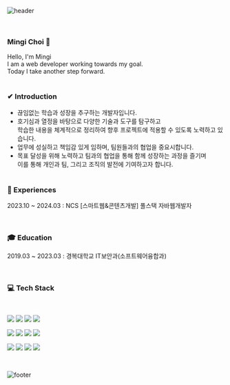 ![header](https://capsule-render.vercel.app/api?type=cylinder&color=auto&height=100&section=header&text=Intro&fontSize=60&animation=blink)



<br/>
<h3>Mingi Choi 🥳</h3>
Hello, I'm Mingi<br/>
I am a web developer working towards my goal.<br/>
Today I take another step forward. 

<br/>
<br/>

### ✔ Introduction
- 끊임없는 학습과 성장을 추구하는 개발자입니다.
- 호기심과 열정을 바탕으로 다양한 기술과 도구를 탐구하고<br> 학습한 내용을 체계적으로 정리하여 향후 프로젝트에 적용할 수 있도록 노력하고 있습니다.
- 업무에 성실하고 책임감 있게 임하며, 팀원들과의 협업을 중요시합니다. 
- 목표 달성을 위해 노력하고 팀과의 협업을 통해 함께 성장하는 과정을 즐기며<br> 이를 통해 개인과 팀, 그리고 조직의 발전에 기여하고자 합니다.
<br/><br/>

<!-- <a href="https://gyun113.modoo.at/"><img src="https://img.shields.io/badge/portfolio-03C75A?style=flat-square&logo=Naver&logoColor=white"></a> -->
<!-- <a href="#"><img src="https://img.shields.io/badge/Notion-ffffff?style=flat-square&logo=Notion&logoColor=black"/></a> -->
 

### 📖 Experiences
2023.10 ~ 2024.03 : NCS [스마트웹&콘텐츠개발] 풀스택 자바웹개발자

<br/>

### 🎓 Education
2019.03 ~ 2023.03 : 경복대학교 IT보안과(소프트웨어융합과)

<br/>
 
<h3>💻 Tech Stack</h3>
 
<br/>

  <p>
  <img src="https://img.shields.io/badge/HTML5-E34F26?style=flat-square&logo=html5&logoColor=fff"/>
  <img src="https://img.shields.io/badge/CSS3-1572B6?style=flat-square&logo=css3&logoColor=fff"/> 
  <img src="https://img.shields.io/badge/JavaScript-F7DF1E?style=flat-square&logo=JavaScript&logoColor=fff"/> 
  <img src="https://img.shields.io/badge/jQuery-0769AD?style=flat-square&logo=jQuery&logoColor=fff"/> 
   </p>

  <p>
  <img src="https://img.shields.io/badge/React-61DAFB?style=flat-square&logo=React&logoColor=fff"/>
  <img src="https://img.shields.io/badge/Spring-6DB33F?style=flat-square&logo=spring&logoColor=fff"/>
  <img src="https://img.shields.io/badge/Oracle-F80000?style=flat-square&logo=Oracle&logoColor=4479A1"/> 
  <img src="https://img.shields.io/badge/JAVA-8F0000?style=flat-square&logo=Java&logoColor=4479A1"/>
  </p>

  <p>
  <img src="https://img.shields.io/badge/GitHub-gray?style=flat-square&logo=GitHub&logoColor=black"/> 
  <img src="https://img.shields.io/badge/Git-blue?style=flat-square&logo=Git&logoColor=F05032"/> 
  <img src="https://img.shields.io/badge/Visual Studio Code-007ACC?style=flat-square&logo=visualstudiocode&logoColor=#007ACC"/> 
  <img src="https://img.shields.io/badge/Eclipse IDE-2C2255?style=flat-square&logo=eclipseide&logoColor=#fff"/> 
  </p>

<br/>

![footer](https://capsule-render.vercel.app/api?type=waving&&color=gradient&height=100&section=footer&fontSize=90)
